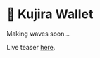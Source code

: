 # 🏦 Kujira Wallet

Making waves soon...&#x20;

Live teaser [here](https://twitter.com/TeamKujira/status/1585000267279667200?s=20\&t=GqHj5hDbRL2vrkfxkC34pA).
